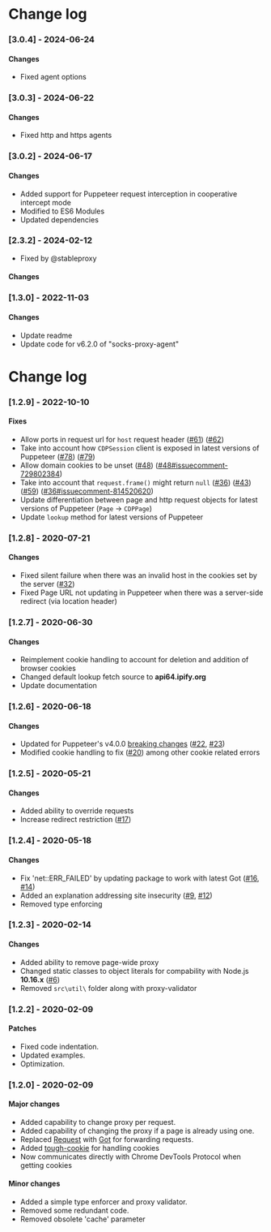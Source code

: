 # Change log
### [3.0.4] - 2024-06-24
#### Changes
- Fixed agent options
### [3.0.3] - 2024-06-22
#### Changes
- Fixed http and https agents
### [3.0.2] - 2024-06-17
#### Changes
- Added support for Puppeteer request interception in cooperative intercept mode
- Modified to ES6 Modules
- Updated dependencies
### [2.3.2] - 2024-02-12
- Fixed by @stableproxy
#### Changes
### [1.3.0] - 2022-11-03
#### Changes
- Update readme
- Update code for v6.2.0 of "socks-proxy-agent"
# Change log
### [1.2.9] - 2022-10-10
#### Fixes
- Allow ports in request url for `host` request header ([#61](https://github.com/Cuadrix/puppeteer-page-proxy/issues/61)) ([#62](https://github.com/Cuadrix/puppeteer-page-proxy/pull/62))
- Take into account how `CDPSession` client is exposed in latest versions of Puppeteer ([#78](https://github.com/Cuadrix/puppeteer-page-proxy/issues/78)) ([#79](https://github.com/Cuadrix/puppeteer-page-proxy/pull/79))
- Allow domain cookies to be unset ([#48](https://github.com/Cuadrix/puppeteer-page-proxy/issues/48)) ([#48#issuecomment-729802384](https://github.com/Cuadrix/puppeteer-page-proxy/issues/48#issuecomment-729802384))
- Take into account that `request.frame()` might return `null` ([#36](https://github.com/Cuadrix/puppeteer-page-proxy/issues/36)) ([#43](https://github.com/Cuadrix/puppeteer-page-proxy/issues/43)) ([#59](https://github.com/Cuadrix/puppeteer-page-proxy/issues/59)) ([#36#issuecomment-814520620](https://github.com/Cuadrix/puppeteer-page-proxy/issues/36#issuecomment-814520620))
- Update differentiation between page and http request objects for latest versions of Puppeteer (`Page` -> `CDPPage`)
- Update `lookup` method for latest versions of Puppeteer
### [1.2.8] - 2020-07-21
#### Changes
- Fixed silent failure when there was an invalid host in the cookies set by the server ([#32](https://github.com/Cuadrix/puppeteer-page-proxy/issues/32))
- Fixed Page URL not updating in Puppeteer when there was a server-side redirect (via location header)
### [1.2.7] - 2020-06-30
#### Changes
- Reimplement cookie handling to account for deletion and addition of browser cookies
- Changed default lookup fetch source to **api64.ipify.org**
- Update documentation
### [1.2.6] - 2020-06-18
#### Changes
- Updated for Puppeteer's v4.0.0 [breaking changes](https://github.com/puppeteer/puppeteer/releases/tag/v4.0.0) ([#22](https://github.com/Cuadrix/puppeteer-page-proxy/issues/22), [#23](https://github.com/Cuadrix/puppeteer-page-proxy/issues/23))
- Modified cookie handling to fix ([#20](https://github.com/Cuadrix/puppeteer-page-proxy/issues/20)) among other cookie related errors
### [1.2.5] - 2020-05-21
#### Changes
- Added ability to override requests
- Increase redirect restriction ([#17](https://github.com/Cuadrix/puppeteer-page-proxy/issues/17))
### [1.2.4] - 2020-05-18
#### Changes
- Fix 'net::ERR_FAILED' by updating package to work with latest Got ([#16](https://github.com/Cuadrix/puppeteer-page-proxy/issues/16), [#14](https://github.com/Cuadrix/puppeteer-page-proxy/issues/14))
- Added an explanation addressing site insecurity ([#9](https://github.com/Cuadrix/puppeteer-page-proxy/issues/9), [#12](https://github.com/Cuadrix/puppeteer-page-proxy/issues/12))
- Removed type enforcing
### [1.2.3] - 2020-02-14
#### Changes
- Added ability to remove page-wide proxy
- Changed static classes to object literals for compability with Node.js **10.16.x** ([#6](https://github.com/Cuadrix/puppeteer-page-proxy/issues/6))
- Removed `src\util\` folder along with proxy-validator
### [1.2.2] - 2020-02-09
#### Patches
- Fixed code indentation.
- Updated examples.
- Optimization.
### [1.2.0] - 2020-02-09
#### Major changes
- Added capability to change proxy per request.
- Added capability of changing the proxy if a page is already using one.
- Replaced [Request](https://github.com/request/request) with [Got](https://github.com/sindresorhus/got) for forwarding requests.
- Added [tough-cookie](https://github.com/salesforce/tough-cookie) for handling cookies
- Now communicates directly with Chrome DevTools Protocol when getting cookies
#### Minor changes
- Added a simple type enforcer and proxy validator.
- Removed some redundant code.
- Removed obsolete 'cache' parameter
